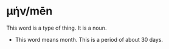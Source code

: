 # μήν/mēn
This word is a type of thing. It is a noun.
* This word means month. This is a period of about 30 days.
